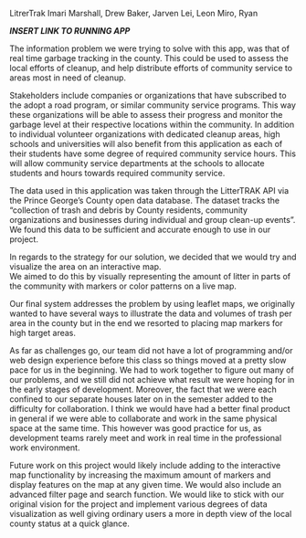 LitrerTrak
Imari Marshall, Drew Baker, Jarven Lei, Leon Miro, Ryan

***INSERT LINK TO RUNNING APP***

The information problem we were trying to solve with this app, was that of real time garbage tracking in the county. 
This could be used to assess the local efforts of cleanup, and help distribute efforts of community service to areas 
most in need of cleanup.

Stakeholders include companies or organizations that have subscribed to the adopt a road program, or similar community
service programs. This way these organizations will be able to assess their progress and monitor the garbage level at 
their respective locations within the community. In addition to individual volunteer organizations with dedicated cleanup 
areas, high schools and universities will also benefit from this application as each of their students have some degree 
of required community service hours. This will allow community service departments at the schools to allocate students 
and hours towards required community service. 

The data used in this application was taken through the LitterTRAK API via the Prince George’s County open data database.
The dataset tracks the “collection of trash and debris by County residents, community organizations and businesses during 
individual and group clean-up events”. We found this data to be sufficient and accurate enough to use in our project.  

In regards to the strategy for our solution, we decided that we would try and visualize the area on an interactive map.  
We aimed to do this by visually representing the amount of litter in parts of the community with markers or color patterns
on a live map.

Our final system addresses the problem by using leaflet maps, we originally wanted to have several ways to illustrate the 
data and volumes of trash per area in the county but in the end we resorted to placing map markers for high target areas. 

As far as challenges go, our team did not have a lot of programming and/or web design experience before this class so 
things moved at a pretty slow pace for us in the beginning. We had to work together to figure out many of our problems,
and we still did not achieve what result we were hoping for in the early stages of development. Moreover, the fact that
we were each confined to our separate houses later on in the semester added to the difficulty for collaboration. I think 
we would have had a better final product in general if we were able to collaborate and work in the same physical space at
the same time. This however was good practice for us, as development teams rarely meet and work in real time in the
professional work environment.  


Future work on this project would likely include adding to the interactive map functionality by increasing the maximum 
amount of markers and display features on the map at any given time. We would also include an advanced filter page and
search function. We would like to stick with our original vision for the project and implement various degrees of data 
visualization as well giving ordinary users a more in depth view of the local county status at a quick glance. 
